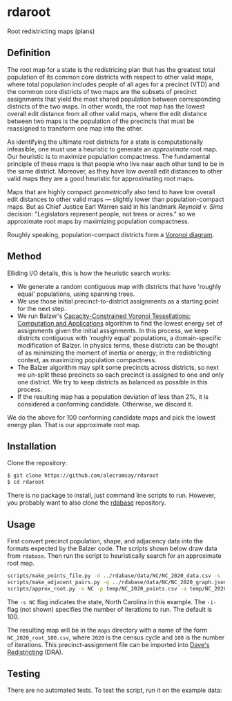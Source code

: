 # rdaroot

Root redistricting maps (plans)

## Definition

The root map for a state is the redistricing plan that has the greatest total population 
of its common core districts with respect to other valid maps, where
total population includes people of all ages for a precinct (VTD) and
the common core districts of two maps are the subsets of precinct assignments 
that yield the most shared population between corresponding districts of the two maps.
In other words, the root map has the lowest overall edit distance from all other valid maps, 
where the edit distance between two maps is the population of the precincts 
that must be reassigned to transform one map into the other. 

As identifying the ultimate root districts for a state is computationally infeasible, 
one must use a heuristic to generate an *approximate* root map. 
Our heuristic is to maximize population compactness.
The fundamental principle of these maps is that people who live near each other 
tend to be in the same district. 
Moreover, as they have low overall edit distances to other valid maps 
they are a good heuristic for approximating root maps. 

Maps that are highly compact *geometrically* also tend to have low overall edit distances to other valid maps 
&#8212; slightly lower than population-compact maps. 
But as Chief Justice Earl Warren said in his landmark *Reynold v. Sims* decision:
"Legislators represent people, not trees or acres." 
so we approximate root maps by maximizing population compactness.

Roughly speaking, population-compact districts form a 
[Voronoi diagram](https://en.wikipedia.org/wiki/Voronoi_diagram).

## Method

Elliding I/O details, this is how the heuristic search works:

-   We generate a random contiguous map with districts that have 'roughly equal' populations,
    using spanning trees.
-   We use those initial precinct-to-district assignments as a starting point for the next step.
-   We run Balzer\'s 
    [Capacity-Constrained Voronoi Tessellations: Computation and Applications](http://nbn-resolving.de/urn:nbn:de:bsz:352-opus-84645) 
    algorithm to find the lowest energy set of assignments given the initial assignments.
    In this process, we keep districts contiguous with 'roughly equal' populations, 
    a domain-specific modification of Balzer.
    In physics terms, these districts can be thought of as minimizing the moment of inertia or energy; 
    in the redistricting context, as maximizing population compactness. 
-   The Balzer algorithm may split some precincts across districts,
    so next we un-split these precincts so each precinct is assigned to one and only one district.
    We try to keep districts as balanced as possible in this process.
-   If the resulting map has a population deviation of less than 2%,
    it is considered a conforming candidate.
    Otherwise, we discard it.

We do the above for 100 conforming candidate maps and pick the lowest energy plan.
That is our approximate root map.

## Installation

Clone the repository:

```bash
$ git clone https://github.com/alecramsay/rdaroot
$ cd rdaroot
```

There is no package to install, just command line scripts to run.
However, you probably want to also clone the [rdabase](https://github.com/alecramsay/rdabase) repository.

## Usage

First convert precinct population, shape, and adjacency data into the formats expected by the Balzer code.
The scripts shown below draw data from `rdabase`.
Then run the script to heuristically search for an approximate root map.

```bash
scripts/make_points_file.py -d ../rdabase/data/NC/NC_2020_data.csv -s ../rdabase/data/NC/NC_2020_shapes_simplified.json -p temp/NC_2020_points.csv
scripts/make_adjacent_pairs.py -g ../rdabase/data/NC/NC_2020_graph.json -p temp/NC_2020_adjacencies.csv
scripts/approx_root.py -s NC -p temp/NC_2020_points.csv -a temp/NC_2020_adjacencies.csv
```

The `-s NC` flag indicates the state, North Carolina in this example.
The `-i-` flag (not shown) specifies the number of iterations to run. The default is 100.

The resulting map will be in the `maps` directory with a name of the form `NC_2020_root_100.csv`,
where `2020` is the census cycle and `100` is the number of iterations.
This precinct-assignment file can be imported into [Dave's Redistricting](https://davesredistricting.org/) (DRA).

## Testing

There are no automated tests. To test the script, run it on the example data:
